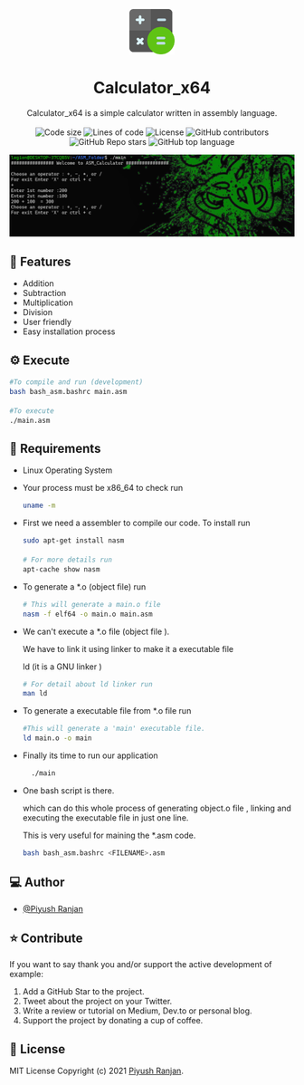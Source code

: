 <p align="center">
    <img alt="img" height="80" src="./cal.png">
</p>
<h1 align="center">Calculator_x64</h1>

<div align="center">
Calculator_x64 is a simple calculator written in assembly language.
</div>


<br />

<div align="center">
 
 <img src="https://img.shields.io/github/languages/code-size/itsPiyush01/calculator_x64?style=flat-square" alt="Code size" />
 <img alt="Lines of code" src="https://img.shields.io/tokei/lines/github/itsPiyush01/calculator_x64">

  <img src="https://img.shields.io/github/license/itsPiyush01/calculator_x64?style=flat-square" alt="License" />

  <img alt="GitHub contributors" src="https://img.shields.io/github/contributors/itsPiyush01/calculator_x64?style=flat-square">

  <img alt="GitHub Repo stars" src="https://img.shields.io/github/stars/itsPiyush01/calculator_x64?style=social">

  <img alt="GitHub top language" src="https://img.shields.io/github/languages/top/itsPiyush01/calculator_x64?color=orange">

</div>


![Image](./demo.png)



## 🎯 Features

- Addition
- Subtraction
- Multiplication  
- Division
- User friendly
- Easy installation process 
## ⚙️ Execute  
```bash
#To compile and run (development)
bash bash_asm.bashrc main.asm

#To execute 
./main.asm
```


## 🌱 Requirements 
- Linux Operating System
- Your process must be x86_64 to check run 
  ````bash
  uname -m
  ````
- First we need a assembler to compile our code. To install run 
  ```bash
  sudo apt-get install nasm

  # For more details run
  apt-cache show nasm 
  ````
- To generate a *.o (object file) run
  ```bash
  # This will generate a main.o file 
  nasm -f elf64 -o main.o main.asm  
  ```
- We can't execute a *.o file (object file ).

  We have to link it using linker to make it a executable file

  ld (it is a GNU linker )

  ```bash
  # For detail about ld linker run
  man ld 
  ```
- To generate a executable file from *.o file run 
  ```bash 
  #This will generate a 'main' executable file.
  ld main.o -o main
  ````
- Finally its time to run our application
  ```bash 
    ./main
  ````
- One bash script is there.

  which can do this  whole process of generating object.o file , linking and executing the executable file in just one line. 

  This is very useful for maining the *.asm code. 

  ```bash
  bash bash_asm.bashrc <FILENAME>.asm
  ```

## ‎‍💻 Author

- [@Piyush Ranjan](https://github.com/itsPiyush01)

## ⭐️ Contribute

If you want to say thank you and/or support the active development of example:

1. Add a GitHub Star to the project.
2. Tweet about the project on your Twitter.
3. Write a review or tutorial on Medium, Dev.to or personal blog.
4. Support the project by donating a cup of coffee.

## 🧾 License

MIT License Copyright (c) 2021 [Piyush Ranjan](https://github.com/itsPiyush).
